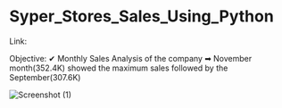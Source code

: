 # Syper_Stores_Sales_Using_Python

Link: 

Objective:
✔ Monthly Sales Analysis of the company
➡ November month(352.4K) showed the maximum sales followed by the September(307.6K)

![Screenshot (1)](https://github.com/subhajitdey295/Python_Super_Stores_Sales/assets/73297451/9d78761e-30ef-46d3-8683-543d9ed57b78)
